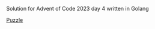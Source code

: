 Solution for Advent of Code 2023 day 4 written in Golang

[Puzzle](https://adventofcode.com/2023/day/4)

